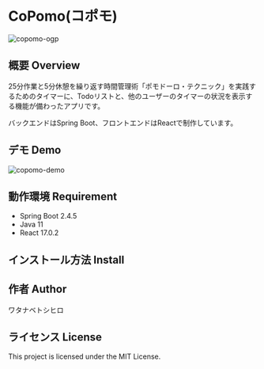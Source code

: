 # CoPomo(コポモ)

![copomo-ogp](https://user-images.githubusercontent.com/79039863/120760903-9a7e7880-c54f-11eb-8741-f564a973963a.png)

## 概要 Overview

25分作業と5分休憩を繰り返す時間管理術「ポモドーロ・テクニック」を実践するためのタイマーに、Todoリストと、他のユーザーのタイマーの状況を表示する機能が備わったアプリです。  

バックエンドはSpring Boot、フロントエンドはReactで制作しています。

## デモ Demo

![copomo-demo](https://user-images.githubusercontent.com/79039863/120760754-7327ab80-c54f-11eb-8bbb-a4037974e0f8.gif)

## 動作環境 Requirement

- Spring Boot 2.4.5
- Java 11
- React 17.0.2

## インストール方法 Install

## 作者 Author

ワタナベトシヒロ

## ライセンス License

This project is licensed under the MIT License.
